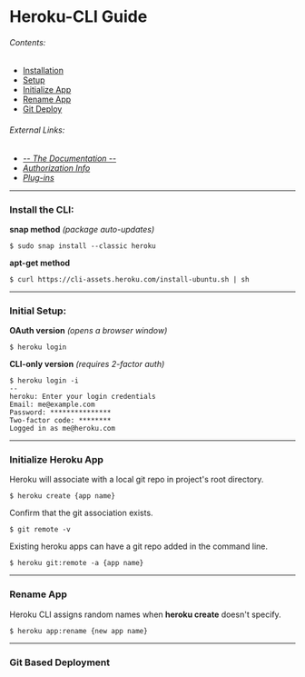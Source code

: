# Heroku-CLI Guide

###### Contents:
- [Installation](#install-the-cli)
- [Setup](#initial-setup)
- [Initialize App](#initialize-heroku-app)
- [Rename App](#rename-app)
- [Git Deploy](#git-based-deployment)
###### External Links:
- *[-- The Documentation --](https://devcenter.heroku.com/articles/heroku-cli)*
- *[Authorization Info](https://devcenter.heroku.com/articles/authentication)*
- *[Plug-ins](https://devcenter.heroku.com/articles/authentication)*
-------
### Install the CLI: 
**snap method** *(package auto-updates)*
```
$ sudo snap install --classic heroku
```
**apt-get method**
```
$ curl https://cli-assets.heroku.com/install-ubuntu.sh | sh
```
-------
### Initial Setup:
**OAuth version** *(opens a browser window)*
```
$ heroku login
```
**CLI-only version** *(requires 2-factor auth)*
```
$ heroku login -i
--
heroku: Enter your login credentials
Email: me@example.com
Password: ***************
Two-factor code: ********
Logged in as me@heroku.com
```
-------
### Initialize Heroku App
Heroku will associate with a local git repo in project's root directory.
```
$ heroku create {app name}
```
Confirm that the git association exists.
```
$ git remote -v
```
Existing heroku apps can have a git repo added in the command line.
```
$ heroku git:remote -a {app name}
```
-------
### Rename App
Heroku CLI assigns random names when **heroku create** doesn't specify.
```
$ heroku app:rename {new app name}
```

-------
### Git Based Deployment

